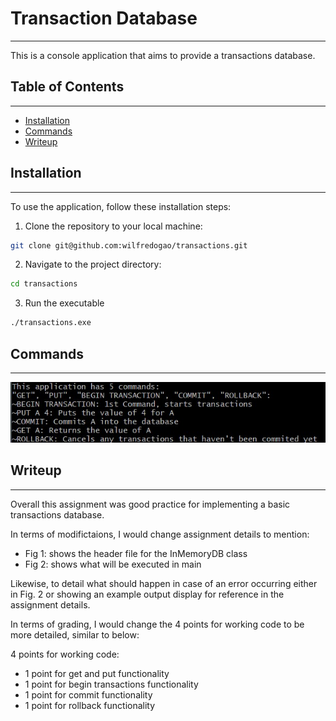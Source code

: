 # Transaction Database
-------

This is a console application that aims to provide a transactions database.

## Table of Contents
-------
- [Installation](#Installation)
- [Commands](#Commands)
- [Writeup](#Writeup)

## Installation
-------
To use the application, follow these installation steps:

1. Clone the repository to your local machine:
```bash
git clone git@github.com:wilfredogao/transactions.git
```
2. Navigate to the project directory:
```bash
cd transactions
```
3. Run the executable
```bash
./transactions.exe
```

## Commands
-------
![Console Commands](consoleCmds.jpg)

## Writeup
-------

Overall this assignment was good practice for implementing a basic transactions database. 

In terms of modifictaions, I would change assignment details to mention:
* Fig 1: shows the header file for the InMemoryDB class
* Fig 2: shows what will be executed in main

Likewise, to detail what should happen in case of an error occurring either in Fig. 2 or showing an example output display for reference in the assignment details.

In terms of grading, I would change the 4 points for working code to be more detailed, similar to below:

4 points for working code:
* 1 point for get and put functionality
* 1 point for begin transactions functionality
* 1 point for commit functionality
* 1 point for rollback functionality


